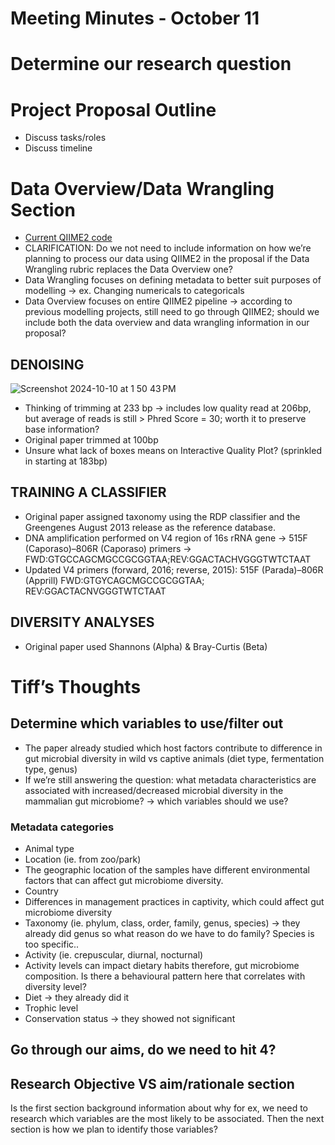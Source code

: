 # Meeting Minutes - October 11

# Determine our research question

# Project Proposal Outline
* Discuss tasks/roles 
* Discuss timeline

# Data Overview/Data Wrangling Section
* [Current QIIME2 code](/micb475_team7/final_scripts/QIIME2_script.sh)
* CLARIFICATION: Do we not need to include information on how we’re planning to process our data using QIIME2 in the proposal if the Data Wrangling rubric replaces the Data Overview one?
* Data Wrangling focuses on defining metadata to better suit purposes of modelling -> ex. Changing numericals to categoricals
* Data Overview focuses on entire QIIME2 pipeline -> according to previous modelling projects, still need to go through QIIME2; should we include both the data overview and data wrangling information in our proposal?

## DENOISING
![Screenshot 2024-10-10 at 1 50 43 PM](https://github.com/user-attachments/assets/5c8e74c1-b63b-48e9-9911-867e41dad5fc)
* Thinking of trimming at 233 bp -> includes low quality read at 206bp, but average of reads is still > Phred Score = 30; worth it to preserve base information? 
* Original paper trimmed at 100bp
* Unsure what lack of boxes means on Interactive Quality Plot? (sprinkled in starting at 183bp)

## TRAINING A CLASSIFIER
* Original paper assigned taxonomy using the RDP classifier and the Greengenes August 2013 release as the reference database.
* DNA amplification performed on V4 region of 16s rRNA gene -> 515F (Caporaso)–806R (Caporaso) primers -> FWD:GTGCCAGCMGCCGCGGTAA;REV:GGACTACHVGGGTWTCTAAT
* Updated V4 primers (forward, 2016; reverse, 2015): 515F (Parada)–806R (Apprill)
FWD:GTGYCAGCMGCCGCGGTAA; REV:GGACTACNVGGGTWTCTAAT

## DIVERSITY ANALYSES
* Original paper used Shannons (Alpha) & Bray-Curtis (Beta)

# Tiff’s Thoughts 
## Determine which variables to use/filter out 
- The paper already studied which host factors contribute to difference in gut microbial diversity in wild vs captive animals (diet type, fermentation type, genus)
- If we’re still answering the question: what metadata characteristics are associated with increased/decreased microbial diversity in the mammalian gut microbiome? →  which variables should we use?
### Metadata categories
- Animal type
- Location (ie. from zoo/park)
- The geographic location of the samples have different environmental factors that can affect gut microbiome diversity.
- Country
- Differences in management practices in captivity, which could affect gut microbiome diversity
- Taxonomy (ie. phylum, class, order, family, genus, species) → they already did genus so what reason do we have to do family? Species is too specific..
- Activity (ie. crepuscular, diurnal, nocturnal)
- Activity levels can impact dietary habits therefore, gut microbiome composition. Is there a behavioural pattern here that correlates with diversity level?
- Diet → they already did it
- Trophic level
- Conservation status → they showed not significant 

## Go through our aims, do we need to hit 4?

## Research Objective VS aim/rationale section
Is the first section background information about why for ex, we need to research which variables are the most likely to be associated. Then the next section is how we plan to identify those variables?

